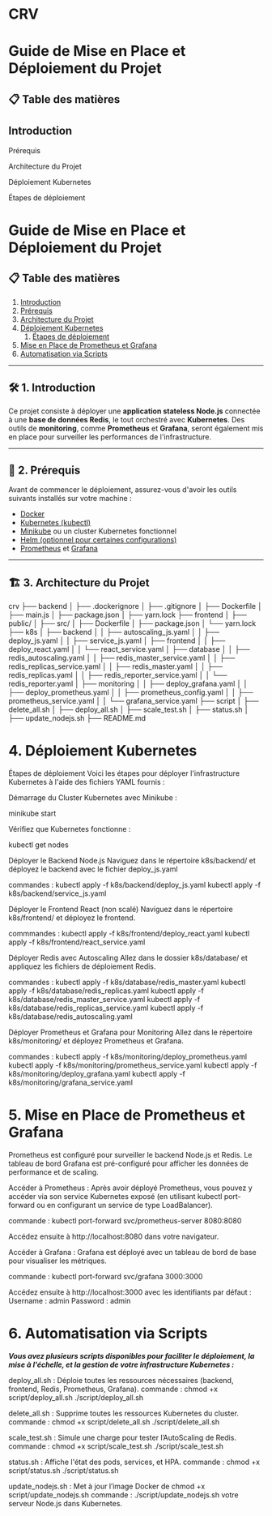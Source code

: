 # CRV

# Guide de Mise en Place et Déploiement du Projet
## 📋 Table des matières

## Introduction

Prérequis 

Architecture du Projet

Déploiement Kubernetes

Étapes de déploiement

# **Guide de Mise en Place et Déploiement du Projet**

## 📋 **Table des matières**
1. [Introduction](#introduction)
2. [Prérequis](#prérequis)
3. [Architecture du Projet](#architecture-du-projet)
4. [Déploiement Kubernetes](#déploiement-kubernetes)
    1. [Étapes de déploiement](#étapes-de-déploiement)
5. [Mise en Place de Prometheus et Grafana](#mise-en-place-de-prometheus-et-grafana)
6. [Automatisation via Scripts](#automatisation-via-scripts)


---

## 🛠 **1. Introduction**

Ce projet consiste à déployer une **application stateless Node.js** connectée à une **base de données Redis**, le tout orchestré avec **Kubernetes**. Des outils de **monitoring**, comme **Prometheus** et **Grafana**, seront également mis en place pour surveiller les performances de l'infrastructure.

---

## 🔧 **2. Prérequis**

Avant de commencer le déploiement, assurez-vous d'avoir les outils suivants installés sur votre machine :
- [Docker](https://www.docker.com/products/docker-desktop)
- [Kubernetes (kubectl)](https://kubernetes.io/docs/tasks/tools/install-kubectl/)
- [Minikube](https://minikube.sigs.k8s.io/docs/) ou un cluster Kubernetes fonctionnel
- [Helm (optionnel pour certaines configurations)](https://helm.sh/docs/intro/install/)
- [Prometheus](https://prometheus.io/docs/introduction/overview/) et [Grafana](https://grafana.com/docs/grafana/latest/getting-started/)

---

## 🏗 **3. Architecture du Projet**

crv ├── backend │ ├── .dockerignore │ ├── .gitignore │ ├── Dockerfile │ ├── main.js │ ├── package.json │ ├── yarn.lock ├── frontend │ ├── public/ │ ├── src/ │ ├── Dockerfile │ ├── package.json │ └── yarn.lock ├── k8s │ ├── backend │ │ ├── autoscaling_js.yaml │ │ ├── deploy_js.yaml │ │ ├── service_js.yaml │ ├── frontend │ │ ├── deploy_react.yaml │ │ └── react_service.yaml │ ├── database │ │ ├── redis_autoscaling.yaml │ │ ├── redis_master_service.yaml │ │ ├── redis_replicas_service.yaml │ │ ├── redis_master.yaml │ │ ├── redis_replicas.yaml │ │ ├── redis_reporter_service.yaml │ │ └── redis_reporter.yaml │ ├── monitoring │ │ ├── deploy_grafana.yaml │ │ ├── deploy_prometheus.yaml │ │ ├── prometheus_config.yaml │ │ ├── prometheus_service.yaml │ │ └── grafana_service.yaml ├── script │ ├── delete_all.sh │ ├── deploy_all.sh │ ├── scale_test.sh │ ├── status.sh │ ├── update_nodejs.sh ├── README.md

# 4. Déploiement Kubernetes
Étapes de déploiement
Voici les étapes pour déployer l'infrastructure Kubernetes à l'aide des fichiers YAML fournis :

Démarrage du Cluster Kubernetes avec Minikube :

minikube start

Vérifiez que Kubernetes fonctionne :

kubectl get nodes

Déployer le Backend Node.js
Naviguez dans le répertoire k8s/backend/ et déployez le backend avec le fichier deploy_js.yaml 

commandes : 
kubectl apply -f k8s/backend/deploy_js.yaml
kubectl apply -f k8s/backend/service_js.yaml

Déployer le Frontend React (non scalé)
Naviguez dans le répertoire k8s/frontend/ et déployez le frontend.

commmandes : 
kubectl apply -f k8s/frontend/deploy_react.yaml
kubectl apply -f k8s/frontend/react_service.yaml

Déployer Redis avec Autoscaling
Allez dans le dossier k8s/database/ et appliquez les fichiers de déploiement Redis.

commandes : 
kubectl apply -f k8s/database/redis_master.yaml
kubectl apply -f k8s/database/redis_replicas.yaml
kubectl apply -f k8s/database/redis_master_service.yaml
kubectl apply -f k8s/database/redis_replicas_service.yaml
kubectl apply -f k8s/database/redis_autoscaling.yaml

Déployer Prometheus et Grafana pour Monitoring
Allez dans le répertoire k8s/monitoring/ et déployez Prometheus et Grafana.

commandes : 
kubectl apply -f k8s/monitoring/deploy_prometheus.yaml
kubectl apply -f k8s/monitoring/prometheus_service.yaml
kubectl apply -f k8s/monitoring/deploy_grafana.yaml
kubectl apply -f k8s/monitoring/grafana_service.yaml

# 5. Mise en Place de Prometheus et Grafana
Prometheus est configuré pour surveiller le backend Node.js et Redis. Le tableau de bord Grafana est pré-configuré pour afficher les données de performance et de scaling.

Accéder à Prometheus :
Après avoir déployé Prometheus, vous pouvez y accéder via son service Kubernetes exposé (en utilisant kubectl port-forward ou en configurant un service de type LoadBalancer).

commande : 
kubectl port-forward svc/prometheus-server 8080:8080

Accédez ensuite à http://localhost:8080 dans votre navigateur.

Accéder à Grafana :
Grafana est déployé avec un tableau de bord de base pour visualiser les métriques.

commande : 
kubectl port-forward svc/grafana 3000:3000

Accédez ensuite à http://localhost:3000 avec les identifiants par défaut :
Username : admin
Password : admin

# 6. Automatisation via Scripts
***Vous avez plusieurs scripts disponibles pour faciliter le déploiement, la mise à l'échelle, et la gestion de votre infrastructure Kubernetes :***

deploy_all.sh : Déploie toutes les ressources nécessaires (backend, frontend, Redis, Prometheus, Grafana).
commande : 
chmod +x script/deploy_all.sh
./script/deploy_all.sh


delete_all.sh : Supprime toutes les ressources Kubernetes du cluster.
commande :
chmod +x script/delete_all.sh
./script/delete_all.sh


scale_test.sh : Simule une charge pour tester l’AutoScaling de Redis.
commande : 
chmod +x script/scale_test.sh
./script/scale_test.sh


status.sh : Affiche l'état des pods, services, et HPA.
commande :
chmod +x script/status.sh
./script/status.sh

update_nodejs.sh : Met à jour l’image Docker de 
chmod +x script/update_nodejs.sh
commande :
./script/update_nodejs.sh
votre serveur Node.js dans Kubernetes.

